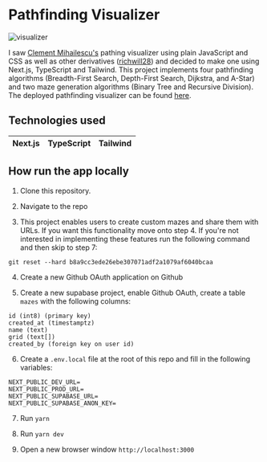 # Pathfinding Visualizer

![visualizer](assets/visualizer.gif)

I saw [Clement Mihailescu's](https://github.com/clementmihailescu/Pathfinding-Visualizer) pathing visualizer using plain JavaScript and CSS as well as other derivatives ([richwill28](https://github.com/richwill28/pathfinding-visualizer)) and decided to make one using Next.js, TypeScript and Tailwind. This project implements four pathfinding algorithms (Breadth-First Search, Depth-First Search, Dijkstra, and A-Star) and two maze generation algorithms (Binary Tree and Recursive Division). The deployed pathfinding visualizer can be found [here](https://pathfinding-visualizer-nu.vercel.app/).

## Technologies used

| Next.js | TypeScript | Tailwind |
| ------- | ---------- | -------- |

## How run the app locally

1. Clone this repository.

2. Navigate to the repo

3. This project enables users to create custom mazes and share them with URLs. If you want this functionality move onto step 4. If you're not interested in implementing these features run the following command and then skip to step 7:

```
git reset --hard b8a9cc3ede26ebe307071adf2a1079af6040bcaa
```

4. Create a new Github OAuth application on Github

5. Create a new supabase project, enable Github OAuth, create a table `mazes` with the following columns:

```
id (int8) (primary key)
created_at (timestamptz)
name (text)
grid (text[])
created_by (foreign key on user id)
```

6. Create a `.env.local` file at the root of this repo and fill in the following variables:

```
NEXT_PUBLIC_DEV_URL=
NEXT_PUBLIC_PROD_URL=
NEXT_PUBLIC_SUPABASE_URL=
NEXT_PUBLIC_SUPABASE_ANON_KEY=
```

7. Run `yarn`

8. Run `yarn dev`

9. Open a new browser window `http://localhost:3000`
